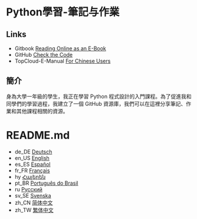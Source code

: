 # Python學習-筆記与作業
## Links
- Gitbook [Reading Online as an E-Book](https://mc-shengxia.gitbook.io/python-learning-notes/)  
- GitHub [Check the Code](https://github.com/panda-lsy/Python-Learning-Notes-Homework)
- TopCloud-E-Manual [For Chinese Users](https://5q2gw35mpe.k.topthink.com/@python-study-note)

## 簡介  
身為大學一年級的學生，我正在學習 Python 程式設計的入門課程。為了促進我和同學們的學習過程，我建立了一個 GitHub 資源庫，我們可以在這裡分享筆記、作業和其他課程相關的資源。
# README.md
- de_DE [Deutsch](README.de_DE.md)
- en_US [English](README.en_US.md)
- es_ES [Español](README.es_ES.md)
- fr_FR [Français](README.fr_FR.md)
- hy [Հայերեն](README.hy.md)
- pt_BR [Português do Brasil](README.pt_BR.md)
- ru [Русский](README.ru.md)
- sv_SE [Svenska](README.sv_SE.md)
- zh_CN [简体中文](README.md)
- zh_TW [繁体中文](README.zh_TW.md)